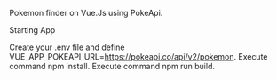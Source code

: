Pokemon finder on Vue.Js using PokeApi.

Starting App

Create your .env file and define VUE_APP_POKEAPI_URL=https://pokeapi.co/api/v2/pokemon.
Execute command npm install.
Execute command npm run build.


